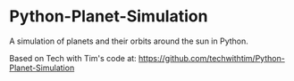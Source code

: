 # Python-Planet-Simulation
A simulation of planets and their orbits around the sun in Python.

Based on Tech with Tim's code at: https://github.com/techwithtim/Python-Planet-Simulation
